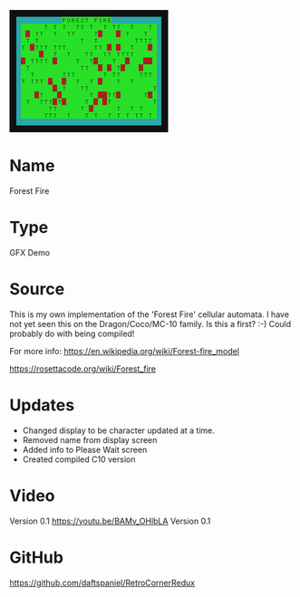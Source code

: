 ![FOREST](screenshot.png)

# Name
Forest Fire

# Type
GFX Demo

# Source
This is my own implementation of the 'Forest Fire' cellular automata.
I have not yet seen this on the Dragon/Coco/MC-10 family. Is this a first? :-)
Could probably do with being compiled!

For more info:
https://en.wikipedia.org/wiki/Forest-fire_model

https://rosettacode.org/wiki/Forest_fire

# Updates
+ Changed display to be character updated at a time.
+ Removed name from display screen
+ Added info to Please Wait screen
+ Created compiled C10 version

# Video
Version 0.1
https://youtu.be/BAMv_OHlbLA
Version 0.1

# GitHub
https://github.com/daftspaniel/RetroCornerRedux